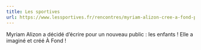 ```yaml
---
title: Les sportives
url: https://www.lessportives.fr/rencontres/myriam-alizon-cree-a-fond-pour-donner-envie-de-lire-et-de-bouger/
---
```


Myriam Alizon a décidé d’écrire pour un nouveau public : les enfants ! Elle a imaginé et créé À Fond !
